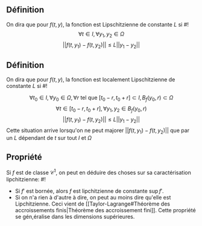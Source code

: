 ## Définition
On dira que pour $f(t, y)$, la fonction est Lipschitzienne de constante $L$ si #!
$$\forall t \in I, \forall y_1, y_2 \in \Omega$$ $$||f(t, y_1) - f(t, y_2)|| \leq L||y_1 -y_2||$$

## Définition
On dira que pour $f(t, y)$, la fonction est localement Lipschitzienne de constante $L$ si #!

$$\forall t_0 \in I, \forall y_0 \in \Omega, \forall r \text{ tel que } [t_0 -r, t_0+r] \subset I, B_f(y_0, r) \subset \Omega$$
$$\forall t \in [t_0-r, t_0+r], \forall y_1, y_2 \in B_f(y_0, r)$$$$||f(t, y_1) - f(t, y_2)|| \leq L||y_1 -y_2||$$Cette situation arrive lorsqu'on ne peut majorer $||f(t, y_1) - f(t, y_2)||$ que par un $L$ dépendant de $t$ sur tout $I$ et $\Omega$ 

## Propriété
Si $f$ est de classe $\mathcal C^1$, on peut en déduire des choses sur sa caractérisation lipchitzienne: #!

- Si $f'$ est bornée, alors $f$ est lipchitzienne de constante $\sup f'$.
- Si on n'a rien à d'autre à dire, on peut au moins dire qu'elle est Lipchitzienne.
Ceci vient de [[Taylor-Lagrange#Théorème des accroissements finis|Théorème des accroissement fini]]. Cette propriété se gén,éralise dans les dimensions supérieures.